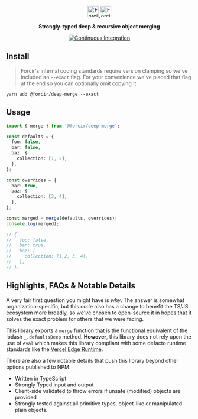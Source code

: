 <p align="center"></p>
<div align="center">
  <a href="https://www.forcir.com/#gh-light-mode-only" target="_blank">
    <img src="https://cdn.forcir.com/logos/slate.svg" alt="Forcir Logo" height="30">
  </a>
  <a href="https://www.forcir.com/#gh-dark-mode-only" target="_blank">
    <img src="https://cdn.forcir.com/logos/common.svg" alt="Forcir Logo" height="30">
  </a>
</div>
<p align="center"><strong>Strongly-typed deep & recursive object merging</strong></p>

<p align="center">
  <a href="https://github.com/forcir/deep-merge/actions/workflows/ci.yml">
    <img src="https://github.com/forcir/deep-merge/actions/workflows/ci.yml/badge.svg" alt="Continuous Integration">
  </a>
</p>

## Install

> Forcir's internal coding standards require version clamping so we've included an `--exact` flag. For your convenience we've placed that flag at the end so you can optionally omit copying it.

```
yarn add @forcir/deep-merge --exact
```

## Usage

```ts
import { merge } from '@forcir/deep-merge';

const defaults = {
  foo: false,
  bar: false,
  baz: {
    collection: [1, 2],
  },
};

const overrides = {
  bar: true,
  baz: {
    collection: [3, 4],
  },
};

const merged = merge(defaults, overrides);
console.log(merged);

// {
//   foo: false,
//   bar: true,
//   baz: {
//     collection: [1,2, 3, 4],
//   },
// };
```

## Highlights, FAQs & Notable Details

A very fair first question you might have is _why_. The answer is somewhat organization-specific, but this code also has a change to benefit the TS/JS ecosystem more broadly, so we've chosen to open-source it in hopes that it solves the exact problem for others that we were facing.

This library exports a `merge` function that is the functional equivalent of the lodash `_.defaultsDeep` method. **However**, this library does not rely upon the use of `eval` which makes this library compliant with some defacto runtime standards like the [Vercel Edge Runtime](https://vercel.com/docs/concepts/functions/edge-functions#unsupported-apis).

There are also a few notable details that push this library beyond other options published to NPM:

- Written in TypeScript
- Strongly Typed input and output
- Client-side validated to throw errors if unsafe (modified) objects are provided
- Strongly tested against all primitive types, object-like or manipulated plain objects.
